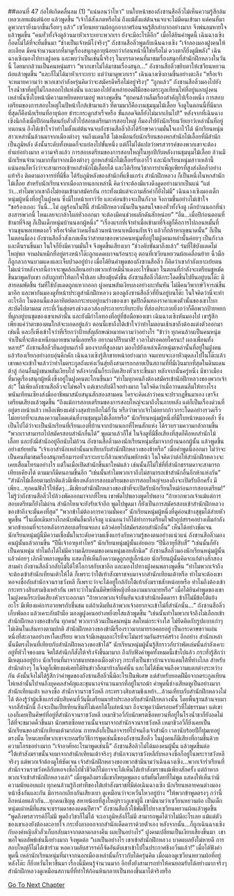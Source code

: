 ##ตอนที่ 47 ก่อให้เกิดคลื่นลม (1)
“แน่นอนว่าไหว”
บนใบหน้าของถังซานสือลิ่วไม่เห็นความรู้สึกล้มเหลวเลยแม้แต่น้อย แล้วพูดขึ้น “เจ้าได้สังเกตหรือไม่ ถึงแม้ตั้งแต่ต้นจนจบจะไม่มีคนเข้ามา แต่คนที่มาดูพวกเรายิ่งมากขึ้นเรื่อยๆ แล้ว”
เซวียนหยวนผ้อถูกอากาศร้อนจนรู้สึกลำบากอย่างมาก จึงพ่นลมหายใจแล้วพูดขึ้น “คนทั่วทั้งจิงตูล้วนมาหัวเราะเยาะพวกเรา ยังจะมีอะไรดีอีก”
เมื่อได้ยินคำพูดนี้ เฉินฉางเซิงก็อดไม่ได้ที่จะยิ้มขึ้นมา
“ช่างเป็นเจ้าหมีโง่จริงๆ” ถังซานสือลิ่วพูดกับเฉินฉางเซิง “เจ้าลองมองฝูงคนให้ละเอียด มีคนจำนวนมากที่มาดูเรื่องสนุกดูอายุน้อยกว่าก่อนหน้านี้ใช่หรือไม่ ดวงตาก็ยิ่งดูมีพลัง”
เฉินฉางเซิงมองไปทางฝูงคน และพบว่าเป็นเช่นนี้จริงๆ ในบรรดาคนที่มาชมเรื่องสนุกที่สำนักฝึกหลวงในวันนี้ โดยมากล้วนเป็นคนหนุ่มสาว
“พวกเขาไม่ได้มาชมเรื่องสนุก...” ถังซานสือลิ่วขยิบตาให้เซวียนหยวนผ้อแล้วพูดขึ้น “และก็ไม่ได้มาหัวเราะเยาะ แต่ว่ามาดูพวกเรา”
เฉินฉางเซิงถามขึ้นอย่างตะลึง “หรือเจ้าจะหมายความว่า พวกเขากำลังครุ่นคิดว่าจะสมัครดีหรือไม่อยู่จริงๆ”
“ถูกแล้ว” ถังซานสือลิ่วมองไปยังโรงน้ำชาที่อยู่ไม่ไกลออกไปแห่งนั้น และมองไปยังเหล่ายอดฝีมือของตระกูลเทียนไห่ที่อยู่นอกฝูงคนเหล่านั้นซึ่งใบหน้ามีความเหยียดหยามอยู่ พลางพูดขึ้น “ทุกคนล้วนลืมเรื่องสำคัญไปเรื่องหนึ่ง การสอบเตรียมของการสอบใหญ่ในปีหน้าใกล้เข้ามาแล้ว ที่ตามมาก็คืองานชุมนุมไม้เลื้อย จิงตูในตอนนี้ที่มีมากที่สุดก็คือนักเรียนที่อายุน้อย ชำระกระดูกสำเร็จหรือ ขั้นถอดจิตก็ยังไม่มากเกินไป!”
หลังจากที่เฉินฉางเซิงนึกถึงเมื่อปีก่อนที่ตนกับลั่วลั่วไปสอบเตรียมการสอบใหญ่ ก็มองไปยังนักเรียนวัยเยาว์เหล่านั้นที่อยู่บนถนน ถึงได้เข้าใจว่าทำไมตั้งแต่ต้นจนจบถังซานสือลิ่วถึงได้รักษาความมั่นใจเอาไว้ได้
นักเรียนหนุ่มสาวเหล่านั้นล้วนมาจากเมืองต่างๆ จนถึงแดนใต้ ไม่เหมือนกับนักเรียนของหกสำนักไม้เลื้อยที่มีสำนักเป็นภูมิหลัง ดังนั้นระดับทั้งหมดก็จะแย่ลงไปขั้นหนึ่ง แต่ก็ไม่ได้แปลว่าพรสวรรค์ของพวกเขาจะต้องย่ำแย่อย่างมาก ความจริงแล้ว การสอบเตรียมของการสอบใหญ่ในทุกปีกับหลังงานชุมนุมไม้เลื้อย ล้วนมีนักเรียนจำนวนมากที่มาจากเมืองต่างๆ ถูกหกสำนักไม้เลื้อยรับเอาไว้ และนักเรียนหนุ่มสาวเหล้านี้ แน่นอนก็หวังว่าจะสามารถเข้าหกสำนักไม้เลื้อยได้ และได้เรียนวิชาการบำเพ็ญเพียรที่สูงส่งลึกล้ำอย่างแท้จริง ติดตามอาจารย์ที่มีชื่อ ได้รับภูมิหลังของสำนักที่แข็งแกร่ง
สำนักฝึกหลวง ก็เป็นหนึ่งในหกสำนักไม้เลื้อย สำหรับนักเรียนจากเมืองภายนอกเหล่านี้ คิดว่าจะต้องมีแรงดึงดูดอย่างมากเป็นแน่
“แต่ว่า...ทำไมพวกเขาถึงไม่ยอมเข้ามาสมัครกัน กระทั่งแม้แต่จะถามสักคำก็ยังไม่มี”
เฉินฉางเซิงมองเด็กหนุ่มผู้หนึ่งที่อยู่ในฝูงคน ซึ่งมีใบหน้าเยาว์วัย และค่อนข้างจะเป็นกังวล จึงถามขึ้นอย่างไม่เข้าใจ
“ขอร้องเถอะ วันนี้...ไม่ ฤดูร้อนในปีนี้ สำนักฝึกหลวงนั้นเป็นจุดสนใจของทั่วทั้งจิงตู เด็กบ้านนอกที่น่าสงสารพวกนี้ ไหนเลยจะกล้าโผล่หัวออกมา จะต้องมีคนช่วยผลักดันสักหน่อย”
“อืม...เมื่อปีก่อนตอนที่ข้ามาที่จิงตู ก็เป็นเด็กหนุ่มบ้านนอกผู้หนึ่ง”
“เรื่องแรกที่เจ้าทำเมื่อเข้ามาที่จิงตูก็คือการไปถอนหมั้นที่จวนขุนพลเทพตงอวี้ หรือเจ้าคิดว่าคนอื่นล้วนหน้าหนาเหมือนกับเจ้า แล้วก็กล้าหาญขนาดนั้น”
ก็เป็นในตอนนี้เอง ถังซานสือลิ่วสังเกตเห็นว่าสายตาของพวกคนหนุ่มที่อยู่ในฝูงคนเหล่านั้นค่อยๆ เป็นกังวลและดิ้นรนขึ้นมา ในใจก็ยิ่งมีความมั่นใจ จึงพูดขึ้นเสียงเบา “ช่วงคับขันมาถึงแล้ว”
ร่มที่ใช้บังแดดไม่ใหญ่พอ จานฝนหมึกที่อยู่ตรงหน้าโต๊ะถูกแดดเผาจนร้อนระอุ ตอนที่เซวียนหยวนผ้อเคลื่อนย้าย นิ้วมือก็ถูกลวกจนบวมแดงและเจ็บปวดอยู่บ้าง เมื่อได้ยินคำพูดของถังซานสือลิ่ว ก็คิดว่าเขากำลังเยาะเย้ยตน ไม่แน่ว่าหลังจากนี้อาจจะพูดล้อเลียนอย่างพวกเท้าหมีน้ำแดงอะไรขึ้นมา ในตอนที่กำลังจะเตรียมชูหมัดขึ้นมาพูดกับเขา กลับถูกทำให้ตกใจไปเลย
เสียงตุ้บดังขึ้น ถังซานสือลิ่วได้กระโดดขึ้นไปยืนอยู่บนโต๊ะ
มีสายลมพัดขึ้น ร่มที่ใช้บังแดดถูกแหวกออก
ฝูงคนพลันเงียบลงอย่างกะทันหัน ไม่มีคนวิพากษ์วิจารณ์ขึ้นมาอีก และพากันมองดูที่หน้าประตูสำนักฝึกหลวง มองดูถังซานสือลิ่วที่ยืนอยู่บนโต๊ะ ในใจคิดว่านี่จะทำอะไรอีก
ในตอนนี้แสงอาทิตย์ตกกระทบอยู่บนร่างของเขา ชุดปักดิ้นทองราคาแพงตัวนั้นของเขาโบกสะบัดไปตามลม กระบี่เวิ่นสุ่ยตรงช่วงเอวส่องประกายระยิบระยับ ที่ส่องประกายยิ่งกว่าก็คือพวกป้ายหยกที่ผูกอยู่บนชุดของเขาเหล่านั้น และยังมีกำไลทองที่อยู่ที่ข้อมือของเขา
เฉินฉางเซิงหันมองไป เขารู้สึกเพียงแค่ว่าตาของตนใกล้จะบอดอยู่แล้ว ตอนนี้เขาถึงได้เข้าใจว่าทำไมตอนเช้าเขาถึงต้องแต่งตัวออกมาเช่นนี้ และก็เพิ่งเข้าใจว่าที่เรียกว่าป้ายสัญลักษณ์หมายความว่าอย่างไร
“ข้าว่า ทุกคนล้วนเป็นคนหนุ่ม จำเป็นที่จะต้องเหนียมอายขนาดนี้เลยหรือ อยากมาก็รีบมาสิ! เวลาไม่รอคอยใครนะ! ผองเพื่อนทั้งหลาย!”
ถังซานสือลิ่วยืนอยู่บนเก้าอี้ มองจากที่สูงลงมา มองไปยังเหล่าเด็กหนุ่มเหล่านั้นที่อยู่ในฝูงคนแล้วร้องเรียกอย่างอบอุ่นคึกคัก
เฉินฉางเซิงรู้สึกขายหน้าอย่างมาก จนแทบจะเอาหัวมุดลงไปในโต๊ะแล้ว เขาพอจะเข้าใจแล้วว่าทำไมตระกูลถังแห่งเวิ่นสุ่ยถึงสามารถกลายเป็นสถานที่ที่มีเงินมากที่สุดในดินแดนต้าลู่
ก่อนอื่นฝูงชนพลันเงียบไป หลังจากนั้นก็ระเบิดเสียงหัวเราะขึ้นมา
หลังจากนั้นครู่หนึ่ง มีชาวเมืองที่มาดูเรื่องสนุกผู้หนึ่งซึ่งอยู่ในฝูงคนตะโกนขึ้นมา “ทำไมทุกคนถึงต้องสมัครเข้านักฝึกหลวงของพวกเจ้าล่ะ”
ไม่เพียงถังซานสือลิ่วจะไม่พอใจ แต่เขากลับดีใจอย่างมาก ในใจคิดว่าเมื่อวานตนลืมให้ทางโรงพนันเทียนเซียงส่งมืออาชีพมาสนับสนุนสักสองสามคน ใครจะคิดเล่าว่าคนจะปรากฏขึ้นมาเอง เขาจึงเตรียมเสียงแล้วพูดขึ้น “ถึงแม้การสอบเตรียมของการสอบใหญ่จะมาถึงในภายหลัง แต่ก็เป็นเรื่องด่วนที่อยู่ตรงหน้าแล้ว เหลือเพียงแค่ช่วงสุดท้ายอีกไม่กี่วัน หรือว่าพวกเจ้าไม่อยากก้าวกระโดดอย่างรวดเร็ว ไม่อยากที่จะแสดงความโดดเด่นที่งานชุมนุมไม้เลื้อยหรือ”
นักเรียนหนุ่มผู้หนึ่งที่มีใบหน้าหมองคล้ำ ซึ่งเป็นไปได้ว่าจะเป็นนักเรียนที่เรียนเองที่บ้านจากบ้านนอกที่ไหนสักแห่ง ได้รวบรวมความกล้าถามขึ้น “พวกเราสามารถไปสมัครสอบสำนักอื่นได้”
พูดมาแล้วก็ใช่ ในจิงตูที่มีชื่อเสียงที่สุดก็คือหกสำนักไม้เลื้อย และยังมีสำนักอยู่อีกนับไม่ถ้วน
ถังซานสือลิ่วมองนักเรียนหนุ่มที่มาจากบ้านนอกผู้นั้น แล้วพูดขึ้นอย่างเย้ยหยัน “เจ้าเอาสำนักเหล่านั้นมาเทียบกับสำนักฝึกหลวงของข้าหรือ”
เมื่อคำพูดนี้ออกมา ไม่ว่าจะเป็นคนที่มาชมเรื่องสนุกหรือมารอหัวเราะเยาะก็ล้วนพากันพยักหน้า ในใจคิดว่าต่อให้สำนักฝึกหลวงจะเคยเสื่อมโทรมอย่างไร แต่ในเมื่อเปิดสำนักขึ้นมาใหม่แล้ว เช่นนั้นก็ไม่ใช่ที่ที่สำนักธรรมดาจะสามารถเทียบเคียงได้ ตามมาก็มีคนถามขึ้นอีก “เช่นนั้นทำไมพวกเราถึงไม่สามารถเข้าสำนักอื่นอีกห้าแห่งกัน”
“สำนักไม้เลื้อยตามปกติแล้วมีเพียงหลังการสอบเตรียมของการสอบใหญ่จบลงถึงจะเปิดรับอีกครั้ง มีเพียง...ทุกคนฟังไว้ให้ชัดๆ...มีเพียงสำนักฝึกหลวงของข้าที่จะเปิดรับนักเรียนใหม่ก่อนการสอบเตรียม!”
ไม่รู้ว่าถังซานสือลิ่วไปล้วงพัดออกมาจากที่ไหน เขาพัดไปพลางพูดไปพลาง “ถ้าหากพวกเจ้าแม้แต่การสอบเตรียมก็ยังไม่ผ่าน สำนักไหนจะยังรับเจ้าอีก พูดไปพูดมา ก็ยังเป็นการสมัครสอบเข้าสำนักฝึกหลวงของข้าถึงจะมั่นคงที่สุด”
“พวกข้าไม่ต้องการความมั่นคง” นักเรียนหนุ่มผู้หนึ่งที่ดูค่อนข้างสุขุมได้ส่ายหัวพูดขึ้น “ในเมื่อเดินทางไกลนับพันลี้มาถึงจิงตู แน่นอนว่าก็ได้ทำการเตรียมใจฝ่าอุปสรรคอย่างเต็มกำลัง พวกข้ายอมที่จะรอหลังการสอบเตรียมจบลง แล้วค่อยไปสมัครสอบสำนักอื่น”
เห็นได้อย่างชัดเจน นักเรียนหนุ่มผู้นี้มีความเชื่อมั่นในระดับความแข็งแกร่งกับความรู้ของตนอย่างแน่วแน่
ถังซานสือลิ่วมองคนผู้นั้นแล้วถามขึ้น “ปีนี้เจ้าอายุเท่าไหร่”
นักเรียนหนุ่มผู้นั้นเอ่ยตอบ “ปีนี้อายุยี่สิบสี่”
“เช่นนั้นก็ยังเป็นคนหนุ่ม ทำไมถึงได้ไม่มีความเฉียบคมของคนหนุ่มเลยสักนิด”
ถังซานสือลิ่วมองนักเรียนหนุ่มผู้นั้นแล้วค่อยๆ เลิกคิ้วพลางพูดขึ้น แสดงให้เห็นถึงความดูถูกอยู่เล็กน้อย
นักเรียนผู้นั้นคิดจะแก้ต่างสักสองสามคำ ถังซานสือลิ่วกลับไม่ได้ให้โอกาสกับเขาอีก และมองไปทางฝูงคนพลางพูดขึ้น “ทำไมพวกเจ้าถึงจะต้องเข้าสำนักเทียนเต้าให้ได้ ก็เพราะว่าใต้เท้าสังฆราชจบมาจากสำนักเทียนเต้าหรือ ทำไมจะต้องเขาหอจงซื่อกับสำนักจวนราชวังหลี ก็เพราะว่าจะได้อยู่ใกล้กับใต้เท้าสังฆราชสักหน่อยหรือ ทำไมถึงต้องเข้ากระทรวงสิบสามชิงเหย้ากัน เพราะว่าในนั้นมีศิษย์พี่หญิงที่งดงามมากมายหรือ”
เมื่อได้ยินคำพูดของเขา ในฝูงคนก็ระเบิดเสียงหัวเราะออกมา
“ถ้าหากพวกเจ้ายืนยันจะเข้าสำนักเด็ดดารา ข้าก็ไม่มีข้อโต้แย้งอะไร มีเพียงแค่การอวยพรกับชื่นชม แต่ถ้าเดิมทีแล้วพวกเจ้าอยากจะเข้าไม่กี่สำนักนั่น...” ถังซานสือลิ่วเก็บพัดลง แล้วเคาะกับฝ่ามือ มองดูฝูงคนอย่างหยิ่งยโสแล้วพูดขึ้น “เช่นนั้นทำไมพวกเจ้าถึงไม่เลือกเข้าสำนักฝึกหลวงของข้ากัน ทุกคน! พวกเราล้วนเป็นคนหนุ่ม สดใหม่กระจ่างใส ไม่ยึดติดกับรูปแบบเก่าๆ ไม่เดินในเส้นทางตามปกติ สำนักฝึกหลวงของข้ามีเรื่องราวมากมายรอคอยอยู่ เป็นกระดาษขาวแผ่นหนึ่งที่สะอาดอย่างหาใดเปรียบ พวกเจ้ามีเหตุผลอะไรที่จะไม่มาร่วมกันสรรค์สร้าง อีกอย่าง สำนักเหล่านั้นมีตรงไหนที่เทียบกับสำนักฝึกหลวงของข้าได้”
นักเรียนหนุ่มผู้นั้นรู้สึกราวกับว่าพัดเล่มนั้นกำลังเคาะอยู่ที่หัวใจของตน จิตใต้สำนึกก็สั่งให้จริงจังขึ้นมามาก ถึงกับฟังคำพูดทั้งหมดนี้เข้าไปแล้ว กระทั่งรู้สึกว่ามีเหตุผลอยู่บ้าง
นักเรียนที่มาจากชนบทของเมืองต่างๆ กระทั่งเป็นชาวบ้านจากแดนใต้ที่ห่างไกล สำหรับสำนักต่างๆ ในจิงตูก็เพียงแค่เคยได้ยินข่าวลือมาบ้างก็แค่นั้น และไม่ได้ชัดเจนถึงความแตกต่างระหว่างกัน ดังนั้นจึงไม่ได้รู้สึกว่าคำพูดของถังซานสือลิ่วนี้มีอะไรเป็นพิเศษ แต่สำหรับยอดฝีมือจากตระกูลเทียนไห่เหล่านั้นไปจนถึงบุคคลสำคัญและขุนนางจำนวนมากที่อยู่ในรถม้า คำพูดนี้ช่างเสียดหูเป็นอย่างมาก
สำนักเทียนเต้า หอจงซื่อ สำนักจวนราชวังหลี กระทรวงสิบสามชิงเหย้า...ล้วนเทียบกับสำนักฝึกหลวงไม่ได้ ต้องรู้ว่าผู้แข็งแกร่งนับสิบคนที่วันนี้เตรียมมาท้าประลองกับสำนักฝึกหลวงนั้น โดยพื้นฐานล้วนจบมาจากสี่สำนักนี้ ถึงจะเป็นเปี๋ยเทียนซินที่ไม่เคยได้โผล่หน้ามา ถึงจะพูดว่ามีครอบครัวที่ไม่ธรรมดา แต่เขาเองก็เคยเป็นศิษย์ที่อยู่ที่สำนักจวนราชวังหลี
เหมาชิวอวี่กับนักพรตซือหยวนที่อยู่ในโรงน้ำชาก็ยังอดไม่ได้ที่จะขมวดคิ้วขึ้นมา นักพรตซือหยวนนั้นจบมาจากสำนักจวนราชวังหลี เหมาชิวอวี่ก็ยิ่งเคยเป็นนักเรียนของสำนักเทียนเต้ามาก่อน ภายหลังก็เป็นอาจารย์ไปจนถึงเจ้าสำนัก เวลานับร้อยปีก็ทุ่มเทอยู่ตรงนั้น ไหนเลยที่พวกเขาจะยอมรับวิธีการพูดเช่นนี้ของถังซานสือลิ่ว
ในฝูงคนก็มีเสียงที่ถามขึ้นด้วยความโกรธอย่างมาก “เจ้าอาศัยอะไรมาพูดเช่นนี้”
ถังซานสือลิวไม่ได้มองคนผู้นั้น แล้วพูดขึ้นต่อ “ใต้เท้าสังฆราชนั้นจบมาจากสำนักเทียนเต้าจริงๆ สำนักจวนราชวังหลีกับหอจงซื่อก็อยู่ในพระราชวังหลีจริงๆ แต่พวกเจ้าต้องดูให้ชัดเจน เจ้าสำนักฝึกหลวงของพวกข้ามีนามว่าเฉินฉางเซิง...พวกเจ้าร่ำเรียนที่สำนักจวนราชวังหลีกับหอจงซื่อไปชั่วชีวิตก็ไม่อาจจะได้เห็นใต้เท้าสังฆราชแม้เพียงสักครั้ง แต่ถ้าหากพวกเจ้าเข้าสำนักฝึกหลวงเล่า”
เมื่อพูดถึงตรงนี้เขาก็หยุดพูดลง แย้มยิ้มโดยที่ไม่พูด แสดงให้เห็นว่ามีความนัยแอบแฝง
ทุกคนล้วนรู้ถึงท่าทีของใต้เท้าสังฆราชที่มีต่อเฉินฉางเซิง
นักเรียนหลายคนต่างมองหน้าซึ่งกันและกัน มีการถกเถียงกันเสียงเบา ดูเหมือนว่าจะหวั่นไหวอยู่บ้าง
“ให้พวกข้าพูดตรงๆ กว่านี้อีกหน่อยแล้วกัน...ทุกคนเชิญดู สหายน้อยที่สูงใหญ่ราวภูเขาผู้นี้ เขามีนามว่าเซวียนหยวนผ้อ เป็นเด็กหนุ่มเผ่าหมีที่แสนจะธรรมดาของแดนปีศาจ”
ถังซานสือลิ่วใช้พัดชี้ไปทางเซวียนหยวนผ้อแล้วพูดขึ้น “พูดถึงพรสวรรค์ก็ไม่มี พูดถึงวิชาก็ไม่ได้ จะเอาภูมิหลังก็ไม่มี สามารถพูดได้ว่าไม่มีอะไรเลย แม้แต่ตัวของเขาเองยังต้องละอายใจ กระทั่งลาออกจากสำนักเด็ดดาราด้วยตัวเอง หลังจากนั้น...ก็ถูกเฉินฉางเซิงกับองค์หญิงลั่วลั่วเก็บกลับมาจากตลาดกลางคืน ผลเป็นอย่างไร”
ฝูงคนเปลี่ยนเป็นเงียบเสียงขึ้นมา
 เขาพอใจผลลัพธ์เช่นนี้อย่างมาก จึงพูดต่อ “ผลเป็นอย่างไร เขาเข้าสำนักฝึกหลวง บาดแผลยังไม่หายดี การสอบใหญ่ก็ไม่ได้เข้าร่วม หอความลับสวรรค์ก็จัดอันดับเขาเข้าไปในประกาศชิงอวิ๋นแล้ว!”
เมื่อได้ฟังคำพูดนี้ เหล่านักเรียนหนุ่มที่มาจากนอกเมืองเหล่านั้นก็ราวกับได้ครุ่นคิด เมื่อมองดูเซวียนหยวนผ้อที่อยู่หลังโต๊ะ ก็ยิ่งหวั่นไหวขึ้นมา
เรื่องนี้มีคนรู้จำนวนมาก อีกทั้งยังสามารถทำให้คนยอมรับได้อย่างมากจริงๆ สำนักฝึกหลวงดูเหมือนสถานที่ที่ทำให้ก้อนหินกลายเป็นทองขึ้นมาได้จริงหรือ


[Go To Next Chapter]( ./479.md)